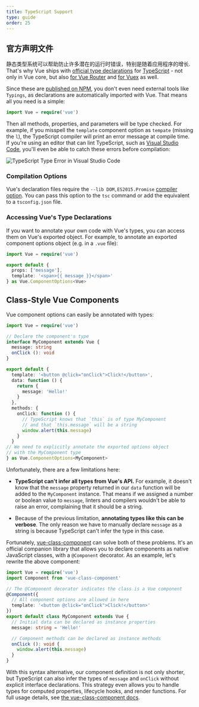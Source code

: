 ```yaml
---
title: TypeScript Support
type: guide
order: 25
---
```


## 官方声明文件

静态类型系统可以帮助防止许多潜在的运行时错误，特别是随着应用程序的增长. That's why Vue ships with [official type declarations](https://github.com/vuejs/vue/tree/dev/types) for [TypeScript](https://www.typescriptlang.org/) - not only in Vue core, but also [for Vue Router](https://github.com/vuejs/vue-router/tree/dev/types) and [for Vuex](https://github.com/vuejs/vuex/tree/dev/types) as well.

Since these are [published on NPM](https://unpkg.com/vue/types/), you don't even need external tools like `Typings`, as declarations are automatically imported with Vue. That means all you need is a simple:

``` ts
import Vue = require('vue')
```

Then all methods, properties, and parameters will be type checked. For example, if you misspell the `template` component option as `tempate` (missing the `l`), the TypeScript compiler will print an error message at compile time. If you're using an editor that can lint TypeScript, such as [Visual Studio Code](https://code.visualstudio.com/), you'll even be able to catch these errors before compilation:

![TypeScript Type Error in Visual Studio Code](/images/typescript-type-error.png)

### Compilation Options

Vue's declaration files require the `--lib DOM,ES2015.Promise` [compiler option](https://www.typescriptlang.org/docs/handbook/compiler-options.html). You can pass this option to the `tsc` command or add the equivalent to a `tsconfig.json` file.

### Accessing Vue's Type Declarations

If you want to annotate your own code with Vue's types, you can access them on Vue's exported object. For example, to annotate an exported component options object (e.g. in a `.vue` file):

``` ts
import Vue = require('vue')

export default {
  props: ['message'],
  template: '<span>{{ message }}</span>'
} as Vue.ComponentOptions<Vue>
```

## Class-Style Vue Components

Vue component options can easily be annotated with types:

``` ts
import Vue = require('vue')

// Declare the component's type
interface MyComponent extends Vue {
  message: string
  onClick (): void
}

export default {
  template: '<button @click="onClick">Click!</button>',
  data: function () {
    return {
      message: 'Hello!'
    }
  },
  methods: {
    onClick: function () {
      // TypeScript knows that `this` is of type MyComponent
      // and that `this.message` will be a string
      window.alert(this.message)
    }
  }
// We need to explicitly annotate the exported options object
// with the MyComponent type
} as Vue.ComponentOptions<MyComponent>
```

Unfortunately, there are a few limitations here:

- __TypeScript can't infer all types from Vue's API.__ For example, it doesn't know that the `message` property returned in our `data` function will be added to the `MyComponent` instance. That means if we assigned a number or boolean value to `message`, linters and compilers wouldn't be able to raise an error, complaining that it should be a string.

- Because of the previous limitation, __annotating types like this can be verbose__. The only reason we have to manually declare `message` as a string is because TypeScript can't infer the type in this case.

Fortunately, [vue-class-component](https://github.com/vuejs/vue-class-component) can solve both of these problems. It's an official companion library that allows you to declare components as native JavaScript classes, with a `@Component` decorator. As an example, let's rewrite the above component:

``` ts
import Vue = require('vue')
import Component from 'vue-class-component'

// The @Component decorator indicates the class is a Vue component
@Component({
  // All component options are allowed in here
  template: '<button @click="onClick">Click!</button>'
})
export default class MyComponent extends Vue {
  // Initial data can be declared as instance properties
  message: string = 'Hello!'

  // Component methods can be declared as instance methods
  onClick (): void {
    window.alert(this.message)
  }
}
```

With this syntax alternative, our component definition is not only shorter, but TypeScript can also infer the types of `message` and `onClick` without explicit interface declarations. This strategy even allows you to handle types for computed properties, lifecycle hooks, and render functions. For full usage details, see [the vue-class-component docs](https://github.com/vuejs/vue-class-component#vue-class-component).
